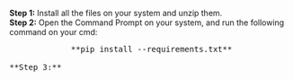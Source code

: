 **Step 1:** Install all the files on your system and unzip them.<br>
**Step 2:** Open the Command Prompt on your system, and run the following command on your cmd: <br>
<pre>             **pip install --requirements.txt**<br>
**Step 3:** 
